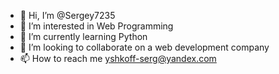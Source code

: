 - 👋 Hi, I’m @Sergey7235
- 👀 I’m interested in Web Programming
- 🌱 I’m currently learning Python
- 💞️ I’m looking to collaborate on a web development company
- 📫 How to reach me yshkoff-serg@yandex.com

<!---
Sergey7235/Sergey7235 is a ✨ special ✨ repository because its `README.md` (this file) appears on your GitHub profile.
You can click the Preview link to take a look at your changes.
--->
